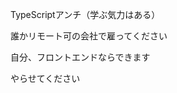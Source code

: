 TypeScriptアンチ（学ぶ気力はある）

誰かリモート可の会社で雇ってください

自分、フロントエンドならできます

やらせてください

<!--
**shibaTT/shibaTT** is a ✨ _special_ ✨ repository because its `README.md` (this file) appears on your GitHub profile.

Here are some ideas to get you started:

- 🔭 I’m currently working on ...
- 🌱 I’m currently learning ...
- 👯 I’m looking to collaborate on ...
- 🤔 I’m looking for help with ...
- 💬 Ask me about ...
- 📫 How to reach me: ...
- 😄 Pronouns: ...
- ⚡ Fun fact: ...
-->
